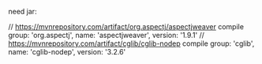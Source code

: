 
<classpathentry kind="src" path="src"/>
<classpathentry kind="con" path="org.eclipse.jdt.launching.JRE_CONTAINER/org.eclipse.jdt.internal.debug.ui.launcher.StandardVMType/Java JDK VM 1.8.0_u66 Windows"/>
<classpathentry kind="lib" path="lib/comet4j-tomcat7.jar"/>
<classpathentry kind="lib" path="lib/commons-io-2.5.jar"/>
<classpathentry kind="lib" path="lib/commons-lang3-3.4.jar"/>
<classpathentry kind="lib" path="lib/fastjson-1.2.13.jar"/>
<classpathentry kind="lib" path="lib/javamelody-1.26.0.jar"/>
<classpathentry kind="lib" path="lib/jira-javamelody-1.26.0.jar"/>
<classpathentry kind="lib" path="lib/XMAEvaluation.jar"/>
<classpathentry kind="output" path="bin"/>
  
  
need jar:

// https://mvnrepository.com/artifact/org.aspectj/aspectjweaver
compile group: 'org.aspectj', name: 'aspectjweaver', version: '1.9.1'
// https://mvnrepository.com/artifact/cglib/cglib-nodep
compile group: 'cglib', name: 'cglib-nodep', version: '3.2.6'

  
